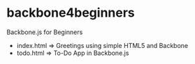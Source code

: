 backbone4beginners
==================

Backbone.js for Beginners
- index.html => Greetings using simple HTML5 and Backbone
- todo.html => To-Do App in Backbone.js
